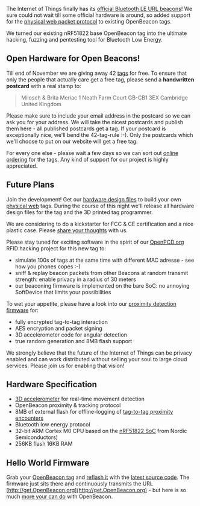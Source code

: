 The Internet of Things finally has its [official Bluetooth LE URL beacons](https://google.github.io/physical-web/)! We sure could not wait till some official hardware is around, so added support for the [physical web packet protocol](https://github.com/google/physical-web/blob/master/documentation/technical_overview.md) to existing OpenBeacon tags.

We turned our existing nRF51822 base OpenBeacon tag into the ultimate hacking, fuzzing and pentesting tool for Bluetooth Low Energy.

## Open Hardware for Open Beacons!

Till end of November we are giving away 42 [tags](/device.html#download) for free. To ensure that only the people that actually care get a free tag, please send a **handwritten postcard** with a real stamp to:

> Milosch & Brita Meriac
> 1 Neath Farm Court
> GB-CB1 3EX Cambridge
> United Kingdom

Please make sure to include your email address in the postcard so we can ask you for your address. We will take the nicest postcards and publish them here - all published postcards get a tag. If your postcard is exceptionally nice, we'll bend the 42-tag-rule :-). Only the postcards which we'll choose to put on our website will get a free tag.

For every one else - please wait a few days so we can sort out [online ordering](/device.html) for the tags. Any kind of support for our project is highly appreciated.

## Future Plans ##
Join the development! Get our [hardware design files](/device.html#download) to build your own [physical web](https://google.github.io/physical-web/) tags.
During the course of this night we'll release all hardware design files for the tag and the 3D printed tag programmer.

We are considering to do a kickstarter for FCC & CE certification and a nice plastic case. Please [share your thoughts](https://groups.google.com/forum/#!forum/openbeacon) with us.

Please stay tuned for exciting software in the spirit of our [OpenPCD.org](http://www.openpcd.org/OpenPCD_2_RFID_Reader_for_13.56MHz) RFID hacking project for this new tag to:
- simulate 100s of tags at the same time with different MAC adresse - see how you phones copes :-)
- sniff & replay beacon packets from other Beacons at random transmit strength: enable privacy in a radius of 30 meters
- our beaconing firmware is implemented on the bare SoC: no annoying SoftDevice that limits your possibilities

To wet your appetite, please have a look into our [proximity detection firmware](https://github.com/meriac/openbeacon-ng/tree/master/firmware/nRF51/tag-proximity) for:
- fully encrypted tag-to-tag interaction
- AES encryption and packet signing
- 3D accelerometer code for angular detection
- true random generation and 8MB flash support

We strongly believe that the future of the Internet of Things can be privacy enabled and can work distributed without selling your soul to large cloud services. Please join us for enabling that vision!

## Hardware Specification
- [3D accelerometer](http://www.st.com/web/catalog/sense_power/FM89/SC444/PF250725) for real-time movement detection
- OpenBeacon proximity & tracking protocol
- 8MB of external flash for offline-logging of [tag-to-tag proximity encounters](http://www.sociopatterns.org/deployments/infectious-sociopatterns/)
- Bluetooth low energy protocol
- 32-bit ARM Cortex M0 CPU based on the [nRF51822 SoC](https://www.nordicsemi.com/eng/Products/Bluetooth-Smart-Bluetooth-low-energy/nRF51822) from Nordic Semiconductors)
- 256KB flash 16KB RAM

## Hello World Firmware
Grab your [OpenBeacon tag](/device.html#download) and [reflash it](/source#reflash) with the [latest source code](/source#github). The firmware just sits there and continuously transmits the URL [http://get.OpenBeacon.org](http://get.OpenBeacon.org) - but here is so much [more your can do](http://www.openbeacon.org) with OpenBeacon.

<script type="syntaxhighlighter" class="brush: c"><![CDATA[
{% include src/tag-physical-web-entry.c %}
]]></script>
